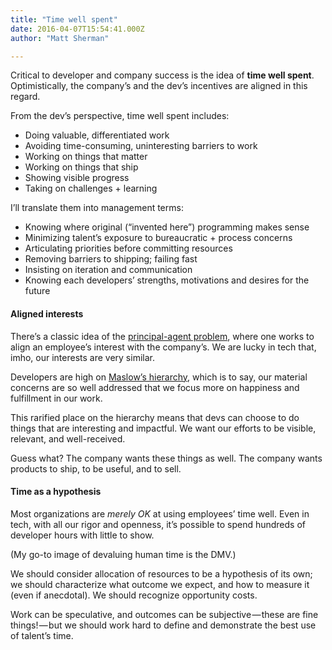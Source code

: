 ```yaml
---
title: "Time well spent"
date: 2016-04-07T15:54:41.000Z
author: "Matt Sherman"

---
```


Critical to developer and company success is the idea of **time well spent**. Optimistically, the company’s and the dev’s incentives are aligned in this regard.

From the dev’s perspective, time well spent includes:

*   Doing valuable, differentiated work
*   Avoiding time-consuming, uninteresting barriers to work
*   Working on things that matter
*   Working on things that ship
*   Showing visible progress
*   Taking on challenges + learning

I’ll translate them into management terms:

*   Knowing where original (“invented here”) programming makes sense
*   Minimizing talent’s exposure to bureaucratic + process concerns
*   Articulating priorities before committing resources
*   Removing barriers to shipping; failing fast
*   Insisting on iteration and communication
*   Knowing each developers’ strengths, motivations and desires for the future

#### Aligned interests

There’s a classic idea of the [principal-agent problem](http://en.wikipedia.org/wiki/Principal%E2%80%93agent_problem), where one works to align an employee’s interest with the company’s. We are lucky in tech that, imho, our interests are very similar.

Developers are high on [Maslow’s hierarchy](https://en.wikipedia.org/wiki/Maslow%27s_hierarchy_of_needs), which is to say, our material concerns are so well addressed that we focus more on happiness and fulfillment in our work.

This rarified place on the hierarchy means that devs can choose to do things that are interesting and impactful. We want our efforts to be visible, relevant, and well-received.

Guess what? The company wants these things as well. The company wants products to ship, to be useful, and to sell.

#### Time as a hypothesis

Most organizations are _merely OK_ at using employees’ time well. Even in tech, with all our rigor and openness, it’s possible to spend hundreds of developer hours with little to show.

(My go-to image of devaluing human time is the DMV.)

We should consider allocation of resources to be a hypothesis of its own; we should characterize what outcome we expect, and how to measure it (even if anecdotal). We should recognize opportunity costs.

Work can be speculative, and outcomes can be subjective — these are fine things! — but we should work hard to define and demonstrate the best use of talent’s time.
